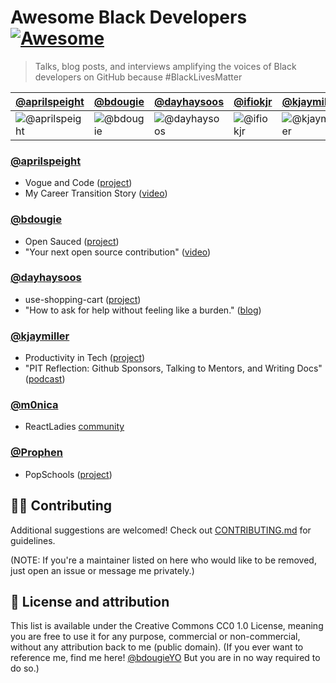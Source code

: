 # Awesome Black Developers [![Awesome](https://awesome.re/badge.svg)](https://awesome.re)
> Talks, blog posts, and interviews amplifying the voices of Black developers on GitHub because #BlackLivesMatter

[@aprilspeight](#aprilspeight) | [@bdougie](#bdougie) | [@dayhaysoos](#dayhaysoos) | [@ifiokjr](/ifiokjr) | [@kjaymiller](#kjaymiller) | [@m0nica](#m0nica) | [@Prophen](#Prophen) 
--- | --- | --- | --- | --- | --- | ---
![@aprilspeight](https://avatars.githubusercontent.com/aprilspeight?s=100&v=2) |![@bdougie](https://avatars.githubusercontent.com/bdougie?s=100&v=2) |![@dayhaysoos](https://avatars.githubusercontent.com/dayhaysoos?s=100&v=1) | ![@ifiokjr](https://avatars.githubusercontent.com/ifiokjr?s=100&v=2) |![@kjaymiller](https://avatars.githubusercontent.com/kjaymiller?s=100&v=1) | ![@m0nica](https://avatars.githubusercontent.com/m0nica?s=100&v=1) |![@Prophen](https://avatars.githubusercontent.com/Prophen?s=100&v=1) |

### [@aprilspeight](/aprilspeight)
  * Vogue and Code ([project](https://www.vogueandcode.com/))
  * My Career Transition Story ([video](https://www.youtube.com/watch?v=kHrm-O3Z4dA&feature=emb_title))

### [@bdougie](/bdougie)
 * Open Sauced ([project](https://github.com/open-sauced/open-sauced))
 * "Your next open source contribution" ([video](https://www.youtube.com/watch?v=UzI2Wdl3arE))
  
### [@dayhaysoos](/dayhaysoos)
  * use-shopping-cart ([project](https://github.com/dayhaysoos/use-shopping-cart))
  * "How to ask for help without feeling like a burden." ([blog](https://dayhaysoos.com/how-to-ask-for-help/))

### [@kjaymiller](/kjaymiller)
  * Productivity in Tech ([project](https://productivityintech.com/))
  * "PIT Reflection: Github Sponsors, Talking to Mentors, and Writing Docs"([podcast](https://productivityintech.transistor.fm/s2020/10))
  
### [@m0nica](/m0nica)
  * ReactLadies [community](https://www.reactladies.com/)
  
### [@Prophen](/Prophen)
  * PopSchools ([project](https://github.com/PopSchools))

## 💅🏾 Contributing

Additional suggestions are welcomed! Check out [CONTRIBUTING.md](CONTRIBUTING.md) for guidelines.

(NOTE: If you're a maintainer listed on here who would like to be removed, just open an issue or message me privately.)

## 📖 License and attribution
This list is available under the Creative Commons CC0 1.0 License, meaning you are free to use it for any purpose, commercial or non-commercial, without any attribution back to me (public domain). (If you ever want to reference me, find me here! [@bdougieYO](http://twitter.com/bdougieYO) But you are in no way required to do so.)
